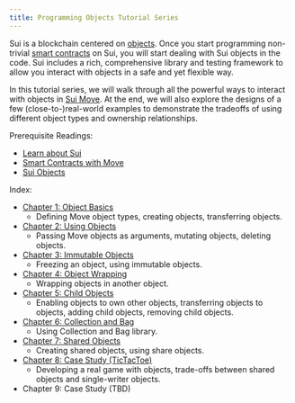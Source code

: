 ```yaml
---
title: Programming Objects Tutorial Series
---
```


Sui is a blockchain centered on [objects](../../build/objects.md). Once you start programming non-trivial [smart contracts](../../build/move.md) on Sui, you will start dealing with Sui objects in the code. Sui includes a rich, comprehensive library and testing framework to allow you interact with objects in a safe and yet flexible way.

In this tutorial series, we will walk through all the powerful ways to interact with objects in [Sui Move](../../learn/sui-move-diffs.md). At the end, we will also explore the designs of a few (close-to-)real-world examples to demonstrate the tradeoffs of using different object types and ownership relationships.

Prerequisite Readings:
- [Learn about Sui](../../learn/about-sui.md)
- [Smart Contracts with Move](../../build/move.md)
- [Sui Objects](../../build/objects.md)

Index:
- [Chapter 1: Object Basics](../../build/programming-with-objects/ch1-object-basics.md)
  - Defining Move object types, creating objects, transferring objects.
- [Chapter 2: Using Objects](../../build/programming-with-objects/ch2-using-objects.md)
  - Passing Move objects as arguments, mutating objects, deleting objects.
- [Chapter 3: Immutable Objects](../../build/programming-with-objects/ch3-immutable-objects.md)
  - Freezing an object, using immutable objects.
- [Chapter 4: Object Wrapping](../../build/programming-with-objects/ch4-object-wrapping.md)
  - Wrapping objects in another object.
- [Chapter 5: Child Objects](../../build/programming-with-objects/ch5-child-objects.md)
  - Enabling objects to own other objects, transferring objects to objects, adding child objects, removing child objects.
- [Chapter 6: Collection and Bag](../../build/programming-with-objects/ch6-collection-and-bag.md)
  - Using Collection and Bag library.
- [Chapter 7: Shared Objects](../../build/programming-with-objects/ch7-shared-objects.md)
  - Creating shared objects, using share objects.
- [Chapter 8: Case Study (TicTacToe)](../../build/programming-with-objects/ch8-case-study-tictactoe.md)
  - Developing a real game with objects, trade-offs between shared objects and single-writer objects.
- Chapter 9: Case Study (TBD)
